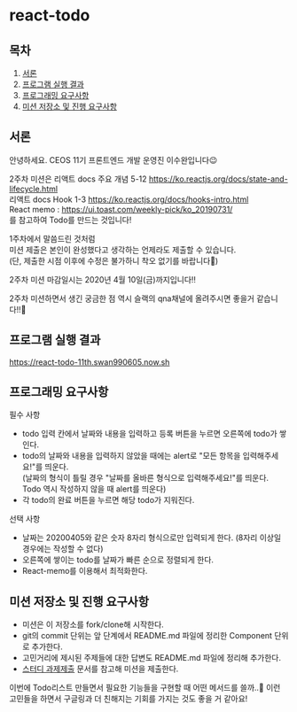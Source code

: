 # react-todo

## 목차

1. [서론](#서론)
2. [프로그램 실행 결과](#프로그램-실행-결과)
3. [프로그래밍 요구사항](#프로그래밍-요구사항)
4. [미션 저장소 및 진행 요구사항](#미션-저장소-및-진행-요구사항)

## 서론

안녕하세요. CEOS 11기 프론트엔드 개발 운영진 이수완입니다😉

2주차 미션은 
리액트 docs 주요 개념 5-12 https://ko.reactjs.org/docs/state-and-lifecycle.html   
리액트 docs Hook 1-3 https://ko.reactjs.org/docs/hooks-intro.html   
React memo : https://ui.toast.com/weekly-pick/ko_20190731/   
를 참고하여 Todo를 만드는 것입니다!   

1주차에서 말씀드린 것처럼  
미션 제출은 본인이 완성했다고 생각하는 언제라도 제출할 수 있습니다.   
(단, 제출한 시점 이후에 수정은 불가하니 착오 없기를 바랍니다🤭)   

2주차 미션 마감일시는 2020년 4월 10일(금)까지입니다‼️

2주차 미션하면서 생긴 궁금한 점 역시 슬랙의 qna채널에 올려주시면 좋을거 같습니다!!🌼

## 프로그램 실행 결과

 https://react-todo-11th.swan990605.now.sh 

## 프로그래밍 요구사항

필수 사항

- todo 입력 칸에서 날짜와 내용을 입력하고 등록 버튼을 누르면 오른쪽에 todo가 쌓인다.   
- todo의 날짜와 내용을 입력하지 않았을 때에는 alert로 "모든 항목을 입력해주세요!"를 띄운다.   
(날짜의 형식이 틀릴 경우 "날짜를 올바른 형식으로 입력해주세요!"를 띄운다. Todo 역시 작성하지 않을 때 alert를 띄운다)
- 각 todo의 완료 버튼을 누르면 해당 todo가 지워진다.   

선택 사항

- 날짜는 20200405와 같은 숫자 8자리 형식으로만 입력되게 한다. (8자리 이상일 경우에는 작성할 수 없다)   
- 오른쪽에 쌓이는 todo를 날짜가 빠른 순으로 정렬되게 한다.
- React-memo를 이용해서 최적화한다.

## 미션 저장소 및 진행 요구사항

- 미션은 이 저장소를 fork/clone해 시작한다.
- git의 commit 단위는 앞 단계에서 README.md 파일에 정리한 Component 단위로 추가한다.
- 고민거리에 제시된 주제들에 대한 답변도 README.md 파일에 정리해 추가한다.
- [스터디 과제제출](../how-to-submit/README.md) 문서를 참고해 미션을 제출한다.

이번에 Todo리스트 만들면서 필요한 기능들을 구현할 때 어떤 메서드를 쓸까..🧐 이런 고민들을 하면서 구글링과 더 친해지는 기회를 가지는 것도 좋을 거 같아요!
